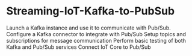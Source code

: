 # Streaming-IoT-Kafka-to-PubSub
Launch a Kafka instance and use it to communicate with Pub/Sub. Configure a Kafka connector to integrate with Pub/Sub  Setup topics and subscriptions for message communication  Perform basic testing of both Kafka and Pub/Sub services  Connect IoT Core to Pub/Sub
